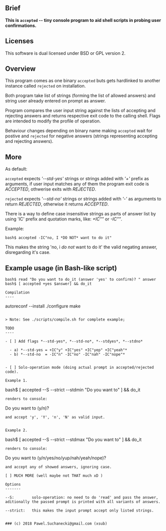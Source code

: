 

Brief
---
**This is `accepted` -- tiny console program to aid shell scripts in probing user confirmations.**


Licenses
---
This software is dual licensed under BSD or GPL version 2.


Overview
---
This program comes as one binary `accepted` buts gets hardlinked to another instance called `rejected` on installation.

Both program take list of strings (forming the list of allowed answers) and string user already entered on prompt as answer.

Program compares the user input string against the lists of accepting and rejecting answers and returns respective exit code to the calling shell. Flags are intended to modify the profile of operation.

Behaviour changes depending on binary name making `accepted` wait for postive and `rejected` for negative answers (strings representing accepting and rejecting answers).


More
----
As default:

`accepted` expects *'--std-yes'* strings or strings added with *'+'* prefix as arguments, if user input matches any of them the program exit code is *ACCEPTED*, othwerise exits with *REJECTED*. 

`rejected` expects *'--std-no'* strings or strings added with *'-'* as arguments to return *REJECTED*, otherwise it returns *ACCEPTED*. 

There is a way to define case insensitive strings as parts of answer list by using 'IC' prefix and quotation marks, like: *+IC"<string>"* or *-IC"<string>"*.

Example:
```
bash$ accepted -IC"no, I *DO NOT* want to do it"   
```
This makes the string 'no, i *do not* want to do it' the valid negating answer, disregarding it's case.


Example usage (in Bash-like script)
----
```
bash$ read "Do you want to do_it (answer 'yes' to confirm)? " answer
bash$ [ accepted +yes $answer] && do_it

Compilation
----
```
autoreconf --install
./configure
make
```

> Note: See ./scripts/compile.sh for complete example; 

TODO
----

- [ ] Add flags *--std-yes*, *--std-no*, *--stdyes*, *--stdno*

  - a) *--std-yes = +IC"y" +IC"yes" +IC"yep" +IC"yeah"* 
  - b) *--std-no  = -IC"n" -IC"no" -IC"nah" -IC"nope"*
 

- [ ] Solo-operation mode (doing actual prompt in accepted/rejected code).

Example 1.
```
bash$ [ accepted --S --strict --stdmin "Do you want to" ] && do_it
```
renders to console: 
```
Do you want to (y/n)? 
```
and accept 'y', 'Y', 'n', 'N' as valid input.


Example 2.
```	
bash$ [ accepted --S --strict --stdmax "Do you want to" ] && do_it
```
renders to console: 
```
Do you want to (y/n/yes/no/yup/nah/yeah/nope)?
``` 
and accept any of showed answers, ignoring case.

[ ] MUCH MORE (well maybe not THAT much xD )

Options
-------

--S: 		solo-operation: no need to do 'read' and pass the answer, aditionally the passed prompt is printed with all variants of answers.

--strict:	this makes the input prompt accept only listed strings.


### (c) 2018 Pawel.Suchanecki@gmail.com (xsub)


